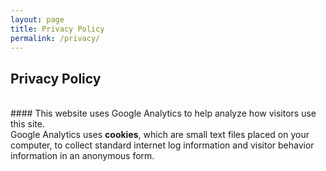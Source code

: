 ```yaml
---
layout: page
title: Privacy Policy
permalink: /privacy/
---
```


## Privacy Policy
<br>
#### This website uses Google Analytics to help analyze how visitors use this site. 
<br>
Google Analytics uses <b>cookies</b>, which are small text files placed on your computer, to collect standard internet log information and visitor behavior information in an anonymous form.
